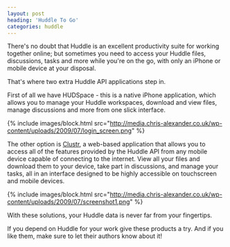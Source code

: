 ```yaml
---
layout: post
heading: 'Huddle To Go'
categories: huddle
---
```


There's no doubt that Huddle is an excellent productivity suite for working together online; but sometimes you need to access your Huddle files, discussions, tasks and more while you're on the go, with only an iPhone or mobile device at your disposal.

That's where two extra Huddle API applications step in.

First of all we have HUDSpace - this is a native iPhone application, which allows you to manage your Huddle workspaces, download and view files, manage discussions and more from one slick interface.

{% include images/block.html src="http://media.chris-alexander.co.uk/wp-content/uploads/2009/07/login_screen.png" %}

The other option is [Clustr](http://web.archive.org/web/20130518061402/http://clustr.me.uk/), a web-based application that allows you to access all of the features provided by the Huddle API from any mobile device capable of connecting to the internet. View all your files and download them to your device, take part in discussions, and manage your tasks, all in an interface designed to be highly accessible on touchscreen and mobile devices.

{% include images/block.html src="http://media.chris-alexander.co.uk/wp-content/uploads/2009/07/screenshot1.png" %}

With these solutions, your Huddle data is never far from your fingertips.

If you depend on Huddle for your work give these products a try. And if you like them, make sure to let their authors know about it!